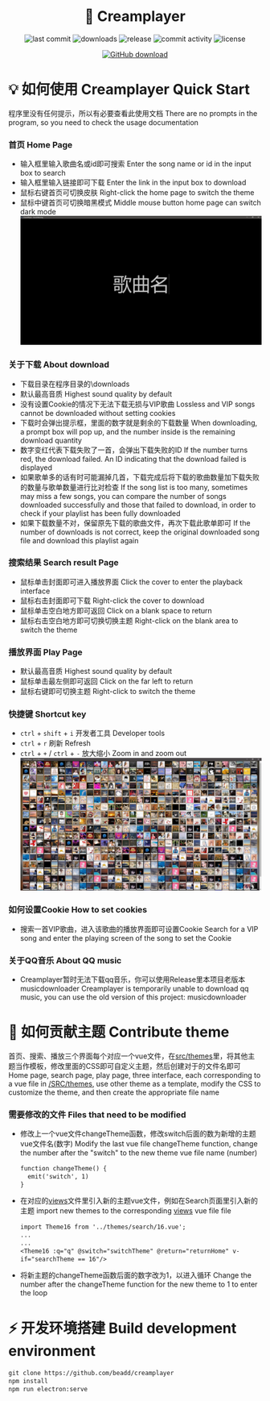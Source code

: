 <h1 align="center">🎵 Creamplayer</h1>

<p align="center">
<img src="https://img.shields.io/github/last-commit/beadd/musicdownloader.svg?style=flat" alt="last commit">
<img src="https://img.shields.io/github/downloads/beadd/musicdownloader/total?style=flat" alt="downloads">
<img src="https://img.shields.io/github/v/release/beadd/musicdownloader?style=flat" alt="release">
<img src="https://img.shields.io/github/commit-activity/y/beadd/musicdownloader?style=flat" alt="commit activity">
<img src="https://img.shields.io/badge/license-MIT-blue.svg?longCache=true&style=flat" alt="license">
</p>

<p align="center">
<a href="https://github.com/beadd/creamplayer/releases/latest"><img src="https://raw.githubusercontent.com/Beadd/MusicDownloader/main/images/download_github.png" alt="GitHub download" width=""></a>
</p>

# 💡 如何使用 Creamplayer Quick Start
程序里没有任何提示，所以有必要查看此使用文档 There are no prompts in the program, so you need to check the usage documentation

### 首页 Home Page
- 输入框里输入歌曲名或id即可搜索 Enter the song name or id in the input box to search
- 输入框里输入链接即可下载 Enter the link in the input box to download
- 鼠标右键首页可切换皮肤 Right-click the home page to switch the theme
- 鼠标中键首页可切换暗黑模式 Middle mouse button home page can switch dark mode
![](https://raw.githubusercontent.com/Beadd/Creamplayer/main/images/home.png)

### 关于下载 About download
- 下载目录在程序目录的\downloads
- 默认最高音质 Highest sound quality by default
- 没有设置Cookie的情况下无法下载无损与VIP歌曲 Lossless and VIP songs cannot be downloaded without setting cookies
- 下载时会弹出提示框，里面的数字就是剩余的下载数量 When downloading, a prompt box will pop up, and the number inside is the remaining download quantity
- 数字变红代表下载失败了一首，会弹出下载失败的ID If the number turns red, the download failed. An ID indicating that the download failed is displayed
- 如果歌单多的话有时可能漏掉几首，下载完成后将下载的歌曲数量加下载失败的数量与歌单数量进行比对检查 If the song list is too many, sometimes may miss a few songs, you can compare the number of songs downloaded successfully and those that failed to download, in order to check if your playlist has been fully downloaded
- 如果下载数量不对，保留原先下载的歌曲文件，再次下载此歌单即可 If the number of downloads is not correct, keep the original downloaded song file and download this playlist again

### 搜索结果 Search result Page
- 鼠标单击封面即可进入播放界面 Click the cover to enter the playback interface
- 鼠标右击封面即可下载 Right-click the cover to download
- 鼠标单击空白地方即可返回 Click on a blank space to return
- 鼠标右击空白地方即可切换切换主题 Right-click on the blank area to switch the theme

### 播放界面 Play Page
- 默认最高音质 Highest sound quality by default
- 鼠标单击最左侧即可返回 Click on the far left to return
- 鼠标右键即可切换主题 Right-click to switch the theme

### 快捷键 Shortcut key
- `ctrl` + `shift` + `i` 开发者工具 Developer tools
- `ctrl` + `r` 刷新 Refresh
- `ctrl` + `+` / `ctrl` + `-` 放大缩小 Zoom in and zoom out
![](https://raw.githubusercontent.com/Beadd/Creamplayer/main/images/search.png)

### 如何设置Cookie How to set cookies
- 搜索一首VIP歌曲，进入该歌曲的播放界面即可设置Cookie Search for a VIP song and enter the playing screen of the song to set the Cookie

### 关于QQ音乐 About QQ music
- Creamplayer暂时无法下载qq音乐，你可以使用Release里本项目老版本musicdownloader Creamplayer is temporarily unable to download qq music, you can use the old version of this project: musicdownloader

# 🎨 如何贡献主题 Contribute theme
首页、搜索、播放三个界面每个对应一个vue文件，在[src/themes](https://github.com/Beadd/Creamplayer/tree/main/src/themes)里，将其他主题当作模板，修改里面的CSS即可自定义主题，然后创建对于的文件名即可 Home page, search page, play page, three interface, each corresponding to a vue file in [/SRC/themes](https://github.com/Beadd/Creamplayer/tree/main/src/themes), use other theme as a template, modify the CSS to customize the theme, and then create the appropriate file name

### 需要修改的文件 Files that need to be modified
- 修改上一个vue文件changeTheme函数，修改switch后面的数为新增的主题vue文件名(数字) Modify the last vue file changeTheme function, change the number after the "switch" to the new theme vue file name (number)
  ```
  function changeTheme() {
    emit('switch', 1)
  }
  ```
- 在对应的[views](https://github.com/Beadd/Creamplayer/tree/main/src/views)文件里引入新的主题vue文件，例如在Search页面里引入新的主题 import new themes to the corresponding [views](https://github.com/Beadd/Creamplayer/tree/main/src/views) vue file file
  ```
  import Theme16 from '../themes/search/16.vue';
  ...
  ...
  <Theme16 :q="q" @switch="switchTheme" @return="returnHome" v-if="searchTheme == 16"/>
  ```
- 将新主题的changeTheme函数后面的数字改为1，以进入循环 Change the number after the changeTheme function for the new theme to 1 to enter the loop

# ⚡ 开发环境搭建 Build development environment
```
git clone https://github.com/beadd/creamplayer
npm install
npm run electron:serve
```

